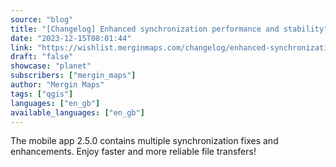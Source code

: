 ```yaml
---
source: "blog"
title: "[Changelog] Enhanced synchronization performance and stability"
date: "2023-12-15T08:01:44"
link: "https://wishlist.merginmaps.com/changelog/enhanced-synchronization-performance-and-stability?utm_source=qgis"
draft: "false"
showcase: "planet"
subscribers: ["mergin_maps"]
author: "Mergin Maps"
tags: ["qgis"]
languages: ["en_gb"]
available_languages: ["en_gb"]
---
```


<p>The mobile app 2.5.0 contains multiple synchronization fixes and enhancements. Enjoy faster and more reliable file transfers!</p>

